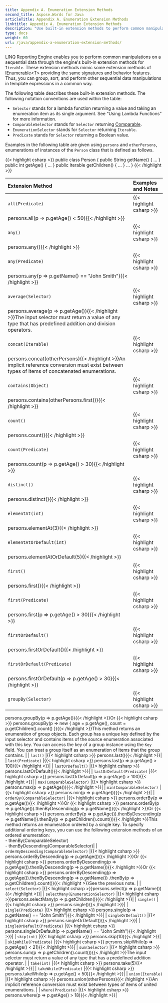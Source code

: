 ```yaml
---
title: Appendix A. Enumeration Extension Methods
second_title: Aspose.Words for Java
articleTitle: Appendix A. Enumeration Extension Methods
linktitle: Appendix A. Enumeration Extension Methods
description: "Use built-in extension methods to perform common manipulations on a sequential data when building a report in Java."
type: docs
weight: 60
url: /java/appendix-a-enumeration-extension-methods/
---
```


LINQ Reporting Engine enables you to perform common manipulations on a sequential data through the engine's built-in extension methods for `Iterable`. These extension methods mimic some extension methods of [IEnumerable&lt;T&gt;](https://docs.microsoft.com/en-us/dotnet/api/system.collections.generic.ienumerable-1?view=net-6.0) providing the same signatures and behavior features. Thus, you can group, sort, and perform other sequential data manipulations in template expressions in a common way.

The following table describes these built-in extension methods. The following notation conventions are used within the table:

- `Selector` stands for a lambda function returning a value and taking an enumeration item as its single argument. See “Using Lambda Functions” for more information.
- `ComparableSelector` stands for `Selector` returning [Comparable](https://docs.oracle.com/javase/7/docs/api/java/lang/Comparable.html).
- `EnumerationSelector` stands for `Selector` returning `Iterable`.
- `Predicate` stands for `Selector` returning a Boolean value.

Examples in the following table are given using `persons` and `otherPersons`, enumerations of instances of the `Person` class that is defined as follows.

{{< highlight csharp >}}
public class Person
{
	public String getName() { ... }
	public int getAge() { ... }
	public Iterable<Person> getChildren() { ... }
	...
}
{{< /highlight >}}

|Extension Method |Examples and Notes |
| :- | :- |
| `all(Predicate)` |{{< highlight csharp >}}
 persons.all(p => p.getAge() < 50){{< /highlight >}}|
| `any()` |{{< highlight csharp >}}
 persons.any(){{< /highlight >}}|
| `any(Predicate)` |{{< highlight csharp >}}
 persons.any(p => p.getName() == "John Smith"){{< /highlight >}}|
| `average(Selector)` |{{< highlight csharp >}}
 persons.average(p => p.getAge()){{< /highlight >}}The input selector must return a value of any type that has predefined addition and division operators. |
| `concat(Iterable)` |{{< highlight csharp >}}
 persons.concat(otherPersons){{< /highlight >}}An implicit reference conversion must exist between types of items of concatenated enumerations. |
| `contains(Object)` |{{< highlight csharp >}}
 persons.contains(otherPersons.first()){{< /highlight >}}|
| `count()` |{{< highlight csharp >}}
 persons.count(){{< /highlight >}}|
| `count(Predicate)` |{{< highlight csharp >}}
 persons.count(p => p.getAge() > 30){{< /highlight >}}|
| `distinct()` |{{< highlight csharp >}}
 persons.distinct(){{< /highlight >}}|
| `elementAt(int)` |{{< highlight csharp >}}
 persons.elementAt(3){{< /highlight >}}|
| `elementAtOrDefault(int)` |{{< highlight csharp >}}
 persons.elementAtOrDefault(5){{< /highlight >}}|
| `first()` |{{< highlight csharp >}}
 persons.first(){{< /highlight >}}|
| `first(Predicate)` |{{< highlight csharp >}}
 persons.first(p => p.getAge() > 30){{< /highlight >}}|
| `firstOrDefault()` |{{< highlight csharp >}}
 persons.firstOrDefault(){{< /highlight >}}|
| `firstOrDefault(Predicate)` |{{< highlight csharp >}}
 persons.firstOrDefault(p => p.getAge() > 30){{< /highlight >}}|
| `groupBy(Selector)` |{{< highlight csharp >}}
 persons.groupBy(p => p.getAge()){{< /highlight >}}Or {{< highlight csharp >}}
 persons.groupBy(p => new { age = p.getAge(), count = p.getChildren().count() }){{< /highlight >}}This method returns an enumeration of group objects. Each group has a unique key defined by the input selector and contains items of the source enumeration associated with this key. You can access the key of a group instance using the `Key` field. You can treat a group itself as an enumeration of items that the group contains. |
| `last()` |{{< highlight csharp >}}
 persons.last(){{< /highlight >}}|
| `last(Predicate)` |{{< highlight csharp >}}
 persons.last(p => p.getAge() > 100){{< /highlight >}}|
| `lastOrDefault()` |{{< highlight csharp >}}
 persons.lastOrDefault(){{< /highlight >}}|
| `lastOrDefault(Predicate)` |{{< highlight csharp >}}
 persons.lastOrDefault(p => p.getAge() > 100){{< /highlight >}}|
| `max(ComparableSelector)` |{{< highlight csharp >}}
 persons.max(p => p.getAge()){{< /highlight >}}|
| `min(ComparableSelector)` |{{< highlight csharp >}}
 persons.min(p => p.getAge()){{< /highlight >}}|
| `orderBy(ComparableSelector)` |{{< highlight csharp >}}
 persons.orderBy(p => p.getAge()){{< /highlight >}}Or {{< highlight csharp >}}
 persons.orderBy(p => p.getAge()).thenByDescending(p => p.getName()){{< /highlight >}}Or {{< highlight csharp >}}
 persons.orderBy(p => p.getAge()).thenByDescending(p => p.getName()).thenBy(p => p.getChildren().count()){{< /highlight >}}This method returns an enumeration ordered by a single key. To specify additional ordering keys, you can use the following extension methods of an ordered enumeration:<br>- thenBy(ComparableSelector)<br>- thenByDescending(ComparableSelector)|
| `orderByDescending(ComparableSelector)` |{{< highlight csharp >}}
 persons.orderByDescending(p => p.getAge()){{< /highlight >}}Or {{< highlight csharp >}}
 persons.orderByDescending(p => p.getAge()).thenByDescending(p => p.getName()){{< /highlight >}}Or {{< highlight csharp >}}
 persons.orderByDescending(p => p.getAge()).thenByDescending(p => p.getName())    .thenBy(p => p.getChildren().count()){{< /highlight >}}See the previous note. |
| `select(Selector)` |{{< highlight csharp >}}persons.select(p => p.getName()){{< /highlight >}}|
| `selectMany(EnumerationSelector)` |{{< highlight csharp >}}persons.selectMany(p => p.getChildren()){{< /highlight >}}|
| `single()` |{{< highlight csharp >}}
 persons.single(){{< /highlight >}}|
| `single(Predicate)` |{{< highlight csharp >}}
 persons.single(p => p.getName() == "John Smith"){{< /highlight >}}|
| `singleOrDefault()` |{{< highlight csharp >}}
 persons.singleOrDefault(){{< /highlight >}}|
| `singleOrDefault(Predicate)` |{{< highlight csharp >}}
 persons.singleOrDefault(p => p.getName() == "John Smith"){{< /highlight >}}|
| `skip(int)` |{{< highlight csharp >}}
 persons.skip(10){{< /highlight >}}|
| `skipWhile(Predicate)` |{{< highlight csharp >}}
 persons.skipWhile(p => p.getAge() < 21){{< /highlight >}}|
| `sum(Selector)` |{{< highlight csharp >}}
 persons.sum(p => p.getChildren().count()){{< /highlight >}}The input selector must return a value of any type that has a predefined addition operator. |
| `take(int)` |{{< highlight csharp >}}
 persons.take(5){{< /highlight >}}|
| `takeWhile(Predicate)` |{{< highlight csharp >}}
 persons.takeWhile(p => p.getAge() < 50){{< /highlight >}}|
| `union(Iterable)` |{{< highlight csharp >}}
 persons.union(otherPersons){{< /highlight >}}An implicit reference conversion must exist between types of items of united enumerations. |
| `where(Predicate)` |{{< highlight csharp >}}
 persons.where(p => p.getAge() > 18){{< /highlight >}}|
